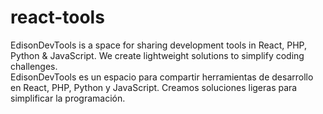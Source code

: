 # react-tools
EdisonDevTools is a space for sharing development tools in React, PHP, Python &amp; JavaScript. We create lightweight solutions to simplify coding challenges.  <br />  EdisonDevTools es un espacio para compartir herramientas de desarrollo en React, PHP, Python y JavaScript. Creamos soluciones ligeras para simplificar la programación.
